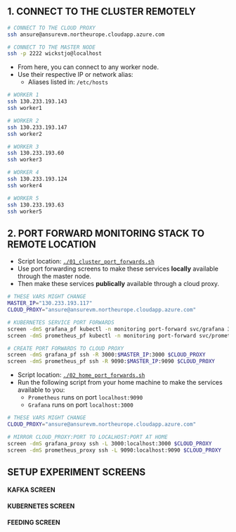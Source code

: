 ## 1. CONNECT TO THE CLUSTER REMOTELY
```bash
# CONNECT TO THE CLOUD PROXY
ssh ansure@ansurevm.northeurope.cloudapp.azure.com

# CONNECT TO THE MASTER NODE
ssh -p 2222 wickstjo@localhost
```

- From here, you can connect to any worker node.
- Use  their respective IP or network alias:
    - Aliases listed in: `/etc/hosts`

```bash
# WORKER 1
ssh 130.233.193.143
ssh worker1

# WORKER 2
ssh 130.233.193.147
ssh worker2

# WORKER 3
ssh 130.233.193.60
ssh worker3

# WORKER 4
ssh 130.233.193.124
ssh worker4

# WORKER 5
ssh 130.233.193.63
ssh worker5
```

## 2. PORT FORWARD MONITORING STACK TO REMOTE LOCATION

- Script location: [`./01_cluster_port_forwards.sh`](01_cluster_port_forwards.sh)
- Use port forwarding screens to make these services **locally** available through the master node.
- Then make these services **publically** available through a cloud proxy.

```bash
# THESE VARS MIGHT CHANGE
MASTER_IP="130.233.193.117"
CLOUD_PROXY="ansure@ansurevm.northeurope.cloudapp.azure.com"

# KUBERNETES SERVICE PORT FORWARDS
screen -dmS grafana_pf kubectl -n monitoring port-forward svc/grafana 3000 --address=$MASTER_IP
screen -dmS prometheus_pf kubectl -n monitoring port-forward svc/prometheus-k8s 9090 --address=$MASTER_IP

# CREATE PORT FORWARDS TO CLOUD PROXY
screen -dmS grafana_pf ssh -R 3000:$MASTER_IP:3000 $CLOUD_PROXY
screen -dmS prometheus_pf ssh -R 9090:$MASTER_IP:9090 $CLOUD_PROXY
```

- Script location: [`./02_home_port_forwards.sh`](02_home_port_forwards.sh)
- Run the following script from your home machine to make the services available to you:
    - `Prometheus` runs on port `localhost:9090`
    - `Grafana` runs on port `localhost:3000`

```bash
# THESE VARS MIGHT CHANGE
CLOUD_PROXY="ansure@ansurevm.northeurope.cloudapp.azure.com"

# MIRROR CLOUD_PROXY:PORT TO LOCALHOST:PORT AT HOME
screen -dmS grafana_proxy ssh -L 3000:localhost:3000 $CLOUD_PROXY
screen -dmS prometheus_proxy ssh -L 9090:localhost:9090 $CLOUD_PROXY
```

## SETUP EXPERIMENT SCREENS

#### KAFKA SCREEN
<!-- ```bash
# CREATE THE SCREEN
screen -S exp_kafka

# BOOT UP KAFKA FROM DOCKER, LIKE CHAPTER 3 DESCIRBED
./aalto-ensure/kafka/docker/run.sh
``` -->

#### KUBERNETES SCREEN

#### FEEDING SCREEN



<!--
```bash

```
-->